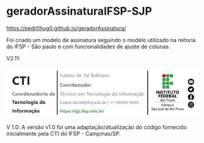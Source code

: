 # geradorAssinaturaIFSP-SJP

https://pedr0hug0.github.io/geradorAssinatura/

Foi criado um modelo de assinatura seguindo o modelo utilizado na reitoria do IFSP - São paulo e com funcionalidades de ajuste de colunas.

V2.11:

<img src="img/Modelo_Setor.jpeg" alt="Modelo Setor">


V 1.0:
A versão v1.0 foi uma adaptação/atualização do código fornecido inicialmente pela CTI do IFSP - Campinas/SP.
